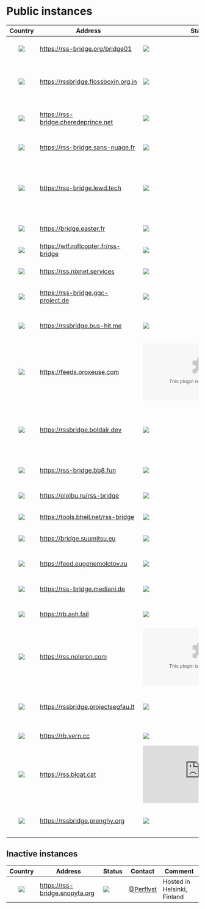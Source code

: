 # Public instances

| Country | Address | Status |  Contact | Comment |
|:-------:|---------|--------|----------|---------|
| ![](https://iplookup.flagfox.net/images/h16/GB.png) | https://rss-bridge.org/bridge01 | ![](https://img.shields.io/website/https/rss-bridge.org/bridge01.svg) | [@dvikan](https://github.com/dvikan) | London, Digital Ocean|
| ![](https://iplookup.flagfox.net/images/h16/FR.png) | https://rssbridge.flossboxin.org.in | ![](https://img.shields.io/badge/website-up-brightgreen) | [@vdbhb59](https://github.com/vdbhb59) | Hosted with Netcup Germany (Maintained in India) |
| ![](https://iplookup.flagfox.net/images/h16/FR.png) | https://rss-bridge.cheredeprince.net | ![](https://img.shields.io/website/https/rss-bridge.cheredeprince.net) | [@La_Bécasse](https://cheredeprince.net/contact) | Self-Hosted at home in France |
| ![](https://iplookup.flagfox.net/images/h16/FR.png) | https://rss-bridge.sans-nuage.fr | ![](https://img.shields.io/website/https/rss-bridge.sans-nuage.fr) | [@Alsace Réseau Neutre](https://arn-fai.net/contact) | Hosted in Alsace, France |
| ![](https://iplookup.flagfox.net/images/h16/GB.png) | https://rss-bridge.lewd.tech | ![](https://img.shields.io/website/https/rss-bridge.lewd.tech.svg) | [@Erisa](https://github.com/Erisa) | Hosted in London, protected by Cloudflare Rate Limiting |
| ![](https://iplookup.flagfox.net/images/h16/FR.png) | https://bridge.easter.fr | ![](https://img.shields.io/website/https/bridge.easter.fr.svg) | [@chatainsim](https://github.com/chatainsim) | Hosted in Isère, France |
| ![](https://iplookup.flagfox.net/images/h16/FR.png) | https://wtf.roflcopter.fr/rss-bridge | ![](https://img.shields.io/website/https/wtf.roflcopter.fr/rss-bridge.svg) | [roflcopter.fr](https://wtf.roflcopter.fr/) | Hosted in France |
| ![](https://iplookup.flagfox.net/images/h16/DE.png) | https://rss.nixnet.services | ![](https://img.shields.io/website/https/rss.nixnet.services.svg) | [@amolith](https://nixnet.services/contact) | Hosted in Wunstorf, Germany |
| ![](https://iplookup.flagfox.net/images/h16/AT.png) | https://rss-bridge.ggc-project.de | ![](https://img.shields.io/website/https/rss-bridge.ggc-project.de) | [@ggc-project.de](https://social.dev-wiki.de/@ggc_project) | Hosted in Steyr, Austria |
| ![](https://iplookup.flagfox.net/images/h16/CA.png) | https://rssbridge.bus-hit.me | ![](https://img.shields.io/website/https/rssbridge.bus-hit.me.svg)| [@austinhuang0131](https://austinhuang.me/) | Hosted with Oracle in Québec, Canada |
| ![](https://iplookup.flagfox.net/images/h16/NL.png) | https://feeds.proxeuse.com | ![](https://img.shields.io/website/https/feeds.proxeuse.com) | [Proxeuse](https://www.proxeuse.com/en/contact-us) | Hosted in Germany |
| ![](https://iplookup.flagfox.net/images/h16/FR.png) | https://rssbridge.boldair.dev | ![](https://img.shields.io/website?down_color=red&down_message=down&up_color=lime&up_message=up&url=https%3A%2F%2Frssbridge.boldair.dev) | [@Boldairdev](https://github.com/Boldairdev) | Latest Github release, Hosted on PHP 8.0 in Roubaix, France |
| ![](https://iplookup.flagfox.net/images/h16/IN.png) | https://rss-bridge.bb8.fun | ![](https://img.shields.io/website/https/rss-bridge.bb8.fun.svg) | [@captn3m0](https://github.com/captn3m0) | Hosted in Bengaluru, India |
| ![](https://iplookup.flagfox.net/images/h16/RU.png) | https://ololbu.ru/rss-bridge | ![](https://img.shields.io/website/https/ololbu.ru) | [@Ololbu](https://github.com/Ololbu) | Hosted in Moscow, Russia |
| ![](https://iplookup.flagfox.net/images/h16/DE.png) | https://tools.bheil.net/rss-bridge | ![](https://img.shields.io/website/https/tools.bheil.net.svg) | [@bheil](https://www.bheil.net) | Hosted in Germany |
| ![](https://iplookup.flagfox.net/images/h16/FR.png) | https://bridge.suumitsu.eu | ![](https://img.shields.io/website/https/bridge.suumitsu.eu.svg) | [@mitsukarenai](https://github.com/mitsukarenai) | Hosted in Paris, France |
| ![](https://iplookup.flagfox.net/images/h16/NL.png) | https://feed.eugenemolotov.ru | ![](https://img.shields.io/website/https/feed.eugenemolotov.ru.svg) | [@em92](https://github.com/em92) | Hosted in Amsterdam, Netherlands |
| ![](https://iplookup.flagfox.net/images/h16/DE.png) | https://rss-bridge.mediani.de | ![](https://img.shields.io/website/https/rss-bridge.mediani.de.svg) | [@sokai](https://github.com/sokai) | Hosted with Netcup, Germany |
| ![](https://iplookup.flagfox.net/images/h16/DE.png) | https://rb.ash.fail | ![](https://img.shields.io/website/https/rb.ash.fail.svg) | [@ash](https://ash.fail/contact.html) | Hosted with Hostaris, Germany
| ![](https://iplookup.flagfox.net/images/h16/UA.png) | https://rss.noleron.com | ![](https://img.shields.io/website/https/rss.noleron.com) | [@ihor](https://noleron.com/about) | Hosted with Hosting Ukraine, Ukraine
| ![](https://iplookup.flagfox.net/images/h16/IN.png) | https://rssbridge.projectsegfau.lt | ![](https://img.shields.io/website/https/rssbridge.projectsegfau.lt) | [@gi-yt](https://aryak.me) | Self-Hosted at Mumbai, India with Airtel (ISP) |
| ![](https://iplookup.flagfox.net/images/h16/US.png) | https://rb.vern.cc | ![](https://img.shields.io/website/https/rb.vern.cc.svg) | [@vern.cc](https://vern.cc/en/admin) | Hosted with Hetzner, US |
| ![](https://iplookup.flagfox.net/images/h16/DE.png) | https://rss.bloat.cat | ![](https://img.shields.io/website/https/rss.bloat.cat) | [@vlnst](https://bloat.cat/contact) | Hosted with Datalix, Germany |
| ![](https://iplookup.flagfox.net/images/h16/CZ.png) | https://rssbridge.prenghy.org | ![](https://img.shields.io/website/https/rssbridge.prenghy.org.svg) | [@pprenghy](https://github.com/pprenghy) | Hosted with vpsFree, The Czech Republic |


## Inactive instances

| Country | Address | Status |  Contact | Comment |
|:-------:|---------|--------|----------|---------|
| ![](https://iplookup.flagfox.net/images/h16/FI.png) | https://rss-bridge.snopyta.org | ![](https://img.shields.io/website/https/rss-bridge.snopyta.org.svg) | [@Perflyst](https://github.com/Perflyst) | Hosted in Helsinki, Finland |
